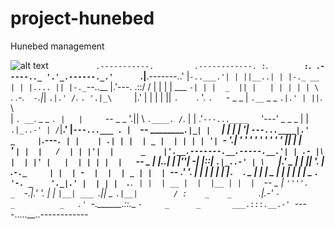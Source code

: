# project-hunebed
Hunebed management

![alt text](https://f.jwwb.nl/public/r/o/e/temp-pjcmtzjvjotcpkkgglbg/01_a_hunebed-1.gif "Fokke/Sukke")
`          .-----------.         .------------.
          :`.__________`        :`.____________`  .-----.._
          '.'_.------._.'       `.|__.-------..'  |`-..___.'|
           | ||__..| | |-._ __   | | |.... || |-._`--..__ |.'---.
       .::/ / |    | | |  ___  `-| | |  _  || |   | | | | | \    `.
  _.-.`  -`.|_|    `.|.' /`.  `. '.|_\     `|.'   | | | | || `.    `.
 '.   `.   `-   _     _  |  `.__`   _          _  `.|.' | ||`. \     \
 | `. __`.  _           _ `. |   |     `--   _     _    '.||  \ `.____.
 /`. |   |  .'`---...____   `'---' _       _          _    | | `.|_..-'
 | /`|__.' |`---...___ . |  `--      ______________________`.|_| |  ` |
 | | | '|  `---...____|.'    _     |`._-_______-______-_____`. | |    |
.| | |  | _ |  | | | | '| `-       '.|  ' ' '  '  '  '  ' ' ' || |    |  
' `| |  |   /  | | |'|  |      _    |'.__.-------.__.-----.__.'| | .- |\
|  | |' |   |  | | | |  |   `--   _ | |..|    |  |''|  -| |::| `.|_..-' |
\   `|_.' _ |  | |_| '. | .`-._     | |  | -  |  |  | _ | |  | `--     .'
 '.         |  | | |  | | |`.  `. _ | |  |  _ |  |  |   | |  |   _    `.
   '-. _    '._|.' |  | | |  `.__`. | |  | __ |  |  |__ | |  |  `-- _  |
      `''''.    _  `-.|.' '.  |   |  `|__| ___ `.|__| _ `.|__|        /
            :    _    _      `.|_.-'   `-             _          _   .'
            `-._______.::.__     `-     _      _       ___.:::.__.-'
                            `----.....__..------------`
`
